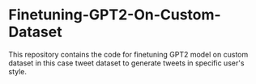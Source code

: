 # Finetuning-GPT2-On-Custom-Dataset
This repository contains the code for finetuning GPT2 model on custom dataset in this case tweet dataset to generate tweets in specific user's style.
